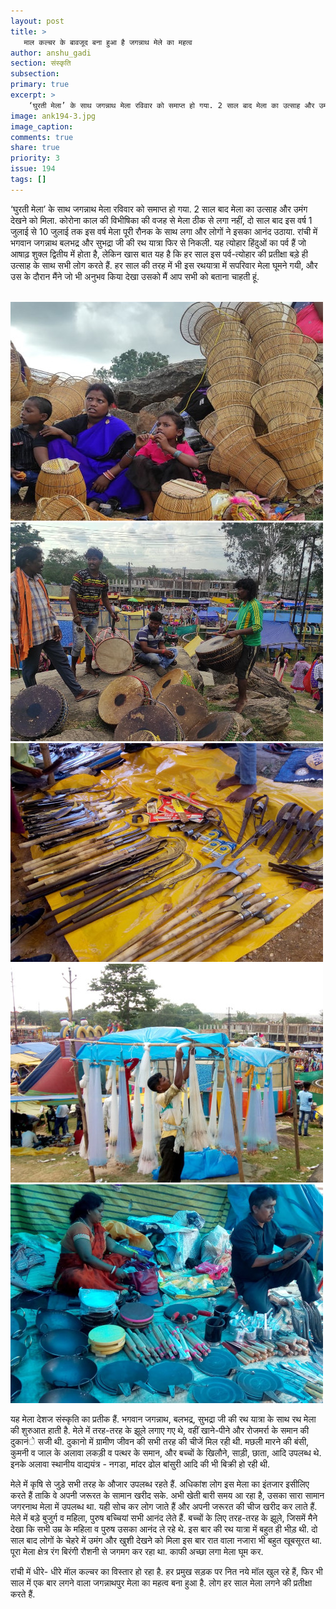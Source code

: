```yaml
---
layout: post
title: >
   माल कल्चर के बावजूद बना हुआ है जगन्नाथ मेले का महत्व
author: anshu_gadi
section: संस्कृति
subsection:
primary: true
excerpt: >
    ‘घुरती मेला’ के साथ जगन्नाथ मेला रविवार को समाप्त हो गया. 2 साल बाद मेला का उत्साह और उमंग देखने को मिला. कोरोना काल की विभीषिका की वजह से मेला ठीक से लगा नहीं, दो साल बाद इस वर्ष 1 जुलाई से 10 जुलाई तक इस वर्ष मेला पूरी रौनक के साथ लगा और लोगों ने इसका आनंद उठाया. रांची में भगवान जगन्नाथ बलभद्र और सुभद्रा जी की रथ यात्रा फिर से निकली. 
image: ank194-3.jpg
image_caption: 
comments: true
share: true
priority: 3
issue: 194
tags: []
---
```


‘घुरती मेला’ के साथ जगन्नाथ मेला रविवार को समाप्त हो गया. 2 साल बाद मेला का उत्साह और उमंग देखने को मिला. कोरोना काल की विभीषिका की वजह से मेला ठीक से लगा नहीं, दो साल बाद इस वर्ष 1 जुलाई से 10 जुलाई तक इस वर्ष मेला पूरी रौनक के साथ लगा और लोगों ने इसका आनंद उठाया. रांची में भगवान जगन्नाथ बलभद्र और सुभद्रा जी की रथ यात्रा फिर से निकली. यह त्योहार हिंदुओं का पर्व हैं जो आषाढ़ शुक्ल द्वितीय में होता है, लेकिन खास बात यह है कि हर साल इस पर्व-त्योहार की प्रतीक्षा बड़े ही उत्साह के साथ सभी लोग करते हैं. हर साल की तरह में भी इस रथयात्रा में सपरिवार मेला घूमने गयी, और उस के दौरान मैंने जो भी अनुभव किया देखा उसको मैं आप सभी को बताना चाहती हूं.

<br/>
<img src = "/static/news_images/ank194-3-2.jpg" width = "500" height = "350" />
<br/>
<img src = "/static/news_images/ank194-3-3.jpg" width = "500" height = "350" />
<br/>
<img src = "/static/news_images/ank194-3-4.jpg" width = "500" height = "350" />
<br/>
<img src = "/static/news_images/ank194-3-5.jpg" width = "500" height = "350" />
<br/>
<img src = "/static/news_images/ank194-3-6.jpg" width = "500" height = "350" />
<br/>

यह मेला देशज संस्कृति का प्रतीक हैं. भगवान जगन्नाथ, बलभद्र, सुभद्रा जी की रथ यात्रा के साथ रथ मेला की शुरुआत हाती है. मेले में तरह-तरह के झूले लगाए गए थे, वहीं खाने-पीने और रोजमर्रा के समान की दुकानंे सजी थी. दुकानो में ग्रामीण जीवन की सभी तरह की चीजें मिल रही थी. मछली मारने की बंसी, कुमनी व जाल के अलावा लकड़ी व पत्थर के समान, और बच्चों के खिलौने, साड़ी, छाता, आदि उपलब्ध थे. इनके अलावा स्थानीय वाद्ययंत्र - नगडा, मांदर ढोल बांसुरी आदि की भी बिक्री हो रही थी.

मेले में कृषि से जुड़े सभी तरह के औजार उपलब्ध रहते हैं. अधिकांश लोग इस मेला का इंतजार इसीलिए करते हैं ताकि वे अपनी जरूरत के सामान खरीद सके. अभी खेती बारी समय आ रहा है, उसका सारा सामान जगरनाथ मेला में उपलब्ध था. यही सोच कर लोग जाते हैं और अपनी जरूरत की चीज खरीद कर लाते हैं. मेले में बड़े बुजुर्ग व महिला, पुरुष बच्चियां सभी आनंद लेते हैं. बच्चों के लिए तरह-तरह के झूले, जिसमें मैने देखा कि सभी उम्र के महिला व पुरुष उसका आनंद ले रहे थे. इस बार की रथ यात्रा में बहुत ही भीड़ थी.  दो साल बाद लोगों के चेहरे में उमंग और खुशी देखने को मिला इस बार रात वाला नजारा भी बहुत खूबसूरत था. पूरा मेला क्षेत्र रंग बिरंगी रौशनी से जगमग कर रहा था. काफी अच्छा लगा मेला घूम कर.

रांची में धीरे- धीरे माॅल कल्चर का विस्तार हो रहा है. हर प्रमुख सड़क पर नित नये मॉल खुल रहे हैं, फिर भी साल में एक बार लगने वाला जगन्नाथपुर मेला का महत्व बना हुआ है. लोग हर साल मेला लगने की प्रतीक्षा करते हैं.